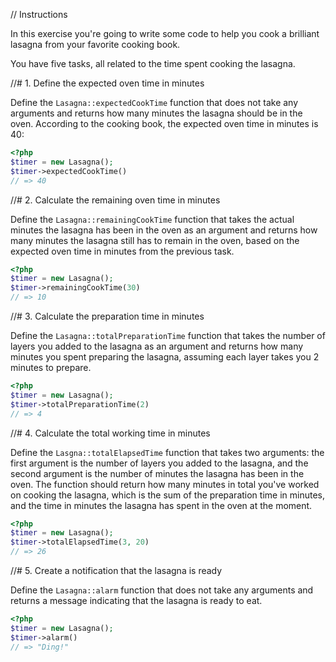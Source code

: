 // Instructions

In this exercise you're going to write some code to help you cook a brilliant lasagna from your favorite cooking book.

You have five tasks, all related to the time spent cooking the lasagna.

//# 1. Define the expected oven time in minutes

Define the `Lasagna::expectedCookTime` function that does not take any arguments and returns how many minutes the lasagna should be in the oven. According to the cooking book, the expected oven time in minutes is 40:

```php
<?php
$timer = new Lasagna();
$timer->expectedCookTime()
// => 40
```

//# 2. Calculate the remaining oven time in minutes

Define the `Lasagna::remainingCookTime` function that takes the actual minutes the lasagna has been in the oven as an argument and returns how many minutes the lasagna still has to remain in the oven, based on the expected oven time in minutes from the previous task.

```php
<?php
$timer = new Lasagna();
$timer->remainingCookTime(30)
// => 10
```

//# 3. Calculate the preparation time in minutes

Define the `Lasagna::totalPreparationTime` function that takes the number of layers you added to the lasagna as an argument and returns how many minutes you spent preparing the lasagna, assuming each layer takes you 2 minutes to prepare.

```php
<?php
$timer = new Lasagna();
$timer->totalPreparationTime(2)
// => 4
```

//# 4. Calculate the total working time in minutes

Define the `Lasgna::totalElapsedTime` function that takes two arguments: the first argument is the number of layers you added to the lasagna, and the second argument is the number of minutes the lasagna has been in the oven. The function should return how many minutes in total you've worked on cooking the lasagna, which is the sum of the preparation time in minutes, and the time in minutes the lasagna has spent in the oven at the moment.

```php
<?php
$timer = new Lasagna();
$timer->totalElapsedTime(3, 20)
// => 26
```

//# 5. Create a notification that the lasagna is ready

Define the `Lasagna::alarm` function that does not take any arguments and returns a message indicating that the lasagna is ready to eat.

```php
<?php
$timer = new Lasagna();
$timer->alarm()
// => "Ding!"
```
